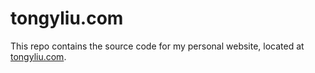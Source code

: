 # tongyliu.com
This repo contains the source code for my personal website, located at [tongyliu.com](http://tongyliu.com).
